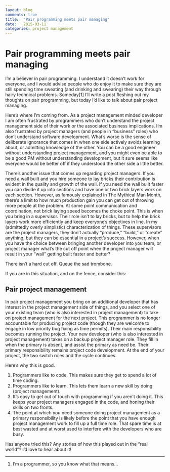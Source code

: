 ```yaml
---
layout: blog
comments: true
title:  "Pair programming meets pair managing"
date:   2015-03-11
categories: project management
---
```

# Pair programming meets pair managing

I’m a believer in pair programming. I understand it doesn’t work for everyone, and I would advise people who do enjoy it to make sure they are still spending time sweating (and drinking and swearing) their way through hairy technical problems. Someday[1] I’ll write a post fleshing out my thoughts on pair programming, but today I’d like to talk about pair project managing.

Here’s where I’m coming from. As a project management minded developer I am often frustrated by programmers who don’t understand the project management side of their work or the associated business implications. I’m also frustrated by project managers (and people in “business” roles) who don’t understand software development. What’s worse is the sense of deliberate ignorance that comes in when one side actively avoids learning about, or admitting knowledge of the other. You can be a good engineer without understanding project management, and you might even be able to be a good PM without understanding development, but it sure seems like everyone would be better off if they understood the other side a little better.

There’s another issue that comes up regarding project managers. If you need a wall built and you hire someone to lay bricks their contribution is evident in the quality and growth of the wall. If you need the wall built faster you can divide it up into sections and have one or two brick layers work on each section. However, as famously explained in The Mythical Man Month, there’s a limit to how much production gain you can get out of throwing more people at the problem. At some point communication and coordination, not brick laying speed becomes the choke point. This is when you bring in a supervisor. Their role isn’t to lay bricks, but to help the brick layers work more efficiently and keep everyone’s objectives in line. In my (admittedly overly simplistic) characterization of things. These supervisors are the project managers, they don’t actually “produce,” “build,” or “create” anything, but they can be essential in a project’s success. However, when you have the choice between bringing another developer into you team, or project manager what’s the cut off point when the project manager will result in your “wall” getting built faster and better?

There isn’t a hard cut off. Queue the sad trombone.

If you are in this situation, and on the fence, consider this:

## Pair project management

In pair project management you bring on an additional developer that has interest in the project management side of things, and you select one of your existing team (who is also interested in project management) to take on project management for the next project. This programmer is no longer accountable for producing project code (though they are welcome to engage in low priority bug fixing as time permits). Their main responsibility becomes running the project. Your new developer (who is also interested in project management) takes on a backup project manager role. They fill in when the primary is absent, and assist the primary as need be. Their primary responsibility remains project code development. At the end of your project, the two switch roles and the cycle continues.

Here’s why this is good.

1.  Programmers like to code. This makes sure they get to spend a lot of time coding.
2.  Programmers like to learn. This lets them learn a new skill by doing (project management).
3.  It’s easy to get out of touch with programming if you aren’t doing it. This keeps your project managers engaged in the code, and honing their skills on two fronts.
4.  The point at which you need someone doing project management as a primary responsibility is likely before the point that you have enough project management work to fill up a full time role. That spare time is at best wasted and at worst used to interfere with the developers who are busy.

Has anyone tried this? Any stories of how this played out in the “real world”? I’d love to hear about it!

- - -  

1.  I’m a programmer, so you know what that means…
